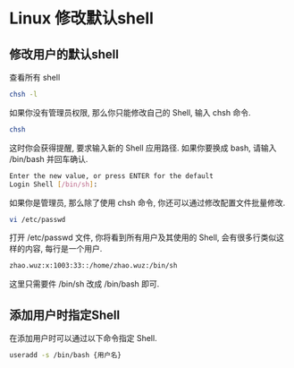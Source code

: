 # Linux 修改默认shell

## 修改用户的默认shell

查看所有 shell

```bash
chsh -l
```

如果你没有管理员权限, 那么你只能修改自己的 Shell, 输入 chsh 命令.

```bash
chsh
```

这时你会获得提醒, 要求输入新的 Shell 应用路径. 如果你要换成 bash, 请输入 /bin/bash 并回车确认.

```bash
Enter the new value, or press ENTER for the default
Login Shell [/bin/sh]:
```

如果你是管理员, 那么除了使用 chsh 命令, 你还可以通过修改配置文件批量修改.

```bash
vi /etc/passwd
```

打开 /etc/passwd 文件, 你将看到所有用户及其使用的 Shell, 会有很多行类似这样的内容, 每行是一个用户.

```bash
zhao.wuz:x:1003:33::/home/zhao.wuz:/bin/sh
```

这里只需要件 /bin/sh 改成 /bin/bash 即可.

## 添加用户时指定Shell

在添加用户时可以通过以下命令指定 Shell.

```bash
useradd -s /bin/bash {用户名}
```
